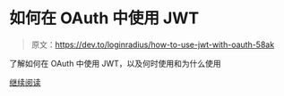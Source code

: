 # 如何在 OAuth 中使用 JWT

> 原文：<https://dev.to/loginradius/how-to-use-jwt-with-oauth-58ak>

了解如何在 OAuth 中使用 JWT，以及何时使用和为什么使用

[继续阅读](https://www.loginradius.com/engineering/blog/using-jwt-with-oauth2-when-and-why/)